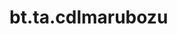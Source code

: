 <div itemscope itemtype="http://developers.google.com/ReferenceObject">
<meta itemprop="name" content="bt.ta.cdlmarubozu" />
<meta itemprop="path" content="Stable" />
</div>

# bt.ta.cdlmarubozu

<!-- Insert buttons and diff -->

<table class="tfo-notebook-buttons tfo-api nocontent" align="left">

</table>





<pre class="devsite-click-to-copy prettyprint lang-py tfo-signature-link">
<code>bt.ta.cdlmarubozu(
    *args, **kwargs
) -> np.array
</code></pre>



<!-- Placeholder for "Used in" -->
